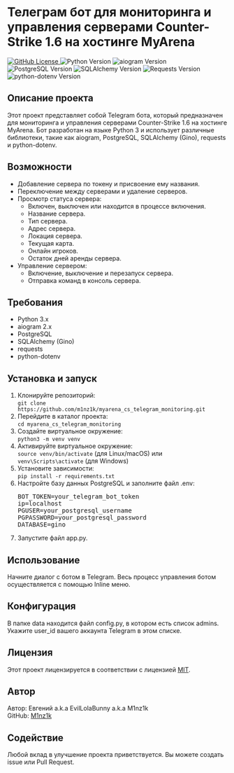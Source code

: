 <h1>Телеграм бот для мониторинга и управления серверами Counter-Strike 1.6 на хостинге MyArena</h1>

<p>
  <a href="https://github.com/m1nz1k/myarena_cs_telegram_monitoring">
    <img src="https://img.shields.io/github/license/m1nz1k/myarena_cs_telegram_monitoring" alt="GitHub License">
  </a>
  <img src="https://img.shields.io/badge/python-3.x-blue.svg" alt="Python Version">
  <img src="https://img.shields.io/badge/aiogram-2.x-blue" alt="aiogram Version">
  <img src="https://img.shields.io/badge/postgresql-latest-blue" alt="PostgreSQL Version">
  <img src="https://img.shields.io/badge/sqlalchemy-latest-blue" alt="SQLAlchemy Version">
  <img src="https://img.shields.io/badge/requests-latest-blue" alt="Requests Version">
  <img src="https://img.shields.io/badge/python--dotenv-latest-blue" alt="python-dotenv Version">
</p>

<h2>Описание проекта</h2>
<p>
  Этот проект представляет собой Telegram бота, который предназначен для мониторинга и управления серверами Counter-Strike 1.6 на хостинге MyArena. Бот разработан на языке Python 3 и использует различные библиотеки, такие как aiogram, PostgreSQL, SQLAlchemy (Gino), requests и python-dotenv.
</p>

<h2>Возможности</h2>
<ul>
  <li>Добавление сервера по токену и присвоение ему названия.</li>
  <li>Переключение между серверами и удаление серверов.</li>
  <li>
    Просмотр статуса сервера:
    <ul>
      <li>Включен, выключен или находится в процессе включения.</li>
      <li>Название сервера.</li>
      <li>Тип сервера.</li>
      <li>Адрес сервера.</li>
      <li>Локация сервера.</li>
      <li>Текущая карта.</li>
      <li>Онлайн игроков.</li>
      <li>Остаток дней аренды сервера.</li>
    </ul>
  </li>
  <li>
    Управление сервером:
    <ul>
      <li>Включение, выключение и перезапуск сервера.</li>
      <li>Отправка команд в консоль сервера.</li>
    </ul>
  </li>
</ul>

<h2>Требования</h2>
<ul>
  <li>Python 3.x</li>
  <li>aiogram 2.x</li>
  <li>PostgreSQL</li>
  <li>SQLAlchemy (Gino)</li>
  <li>requests</li>
  <li>python-dotenv</li>
</ul>

<h2>Установка и запуск</h2>
<ol>
  <li>Клонируйте репозиторий:<br><code>git clone https://github.com/m1nz1k/myarena_cs_telegram_monitoring.git</code></li>
  <li>Перейдите в каталог проекта:<br><code>cd myarena_cs_telegram_monitoring</code></li>
  <li>Создайте виртуальное окружение:<br><code>python3 -m venv venv</code></li>
  <li>Активируйте виртуальное окружение:<br><code>source venv/bin/activate</code> (для Linux/macOS) или <code>venv\Scripts\activate</code> (для Windows)</li>
  <li>Установите зависимости:<br><code>pip install -r requirements.txt</code></li>
  <li>Настройте базу данных PostgreSQL и заполните файл .env:<br>
    <pre>BOT_TOKEN=your_telegram_bot_token
ip=localhost
PGUSER=your_postgresql_username
PGPASSWORD=your_postgresql_password
DATABASE=gino</pre>
  </li>
  <li>Запустите файл app.py.</li>
</ol>

<h2>Использование</h2>
<p>Начните диалог с ботом в Telegram. Весь процесс управления ботом осуществляется с помощью Inline меню.</p>

<h2>Конфигурация</h2>
<p>В папке data находится файл config.py, в котором есть список admins. Укажите user_id вашего аккаунта Telegram в этом списке.</p>

<h2>Лицензия</h2>
<p>Этот проект лицензируется в соответствии с лицензией <a href="https://github.com/m1nz1k/myarena_cs_telegram_monitoring/blob/main/LICENSE">MIT</a>.</p>

<h2>Автор</h2>
<p>Автор: Евгений a.k.a EvilLolaBunny a.k.a M1nz1k<br>
GitHub: <a href="https://github.com/m1nz1k">M1nz1k</a></p>

<h2>Содействие</h2>
<p>Любой вклад в улучшение проекта приветствуется. Вы можете создать issue или Pull Request.</p>
